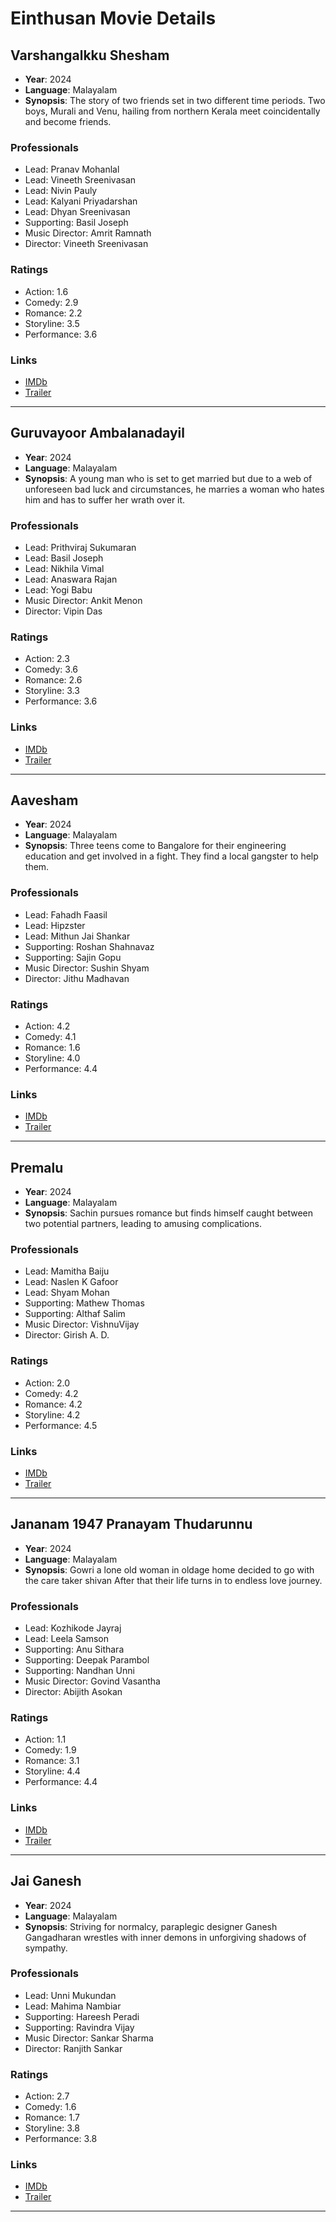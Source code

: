 # Einthusan Movie Details

## Varshangalkku Shesham

- **Year**: 2024
- **Language**: Malayalam
- **Synopsis**: The story of two friends set in two different time periods. Two boys, Murali and Venu, hailing from northern Kerala meet coincidentally and become friends.

### Professionals
- Lead: Pranav Mohanlal
- Lead: Vineeth Sreenivasan
- Lead: Nivin Pauly
- Lead: Kalyani Priyadarshan
- Lead: Dhyan Sreenivasan
- Supporting: Basil Joseph
- Music Director: Amrit Ramnath
- Director: Vineeth Sreenivasan

### Ratings
- Action: 1.6
- Comedy: 2.9
- Romance: 2.2
- Storyline: 3.5
- Performance: 3.6

### Links
- [IMDb](https://www.imdb.com/title/tt28364355/)
- [Trailer](https://www.youtube.com/watch?v=50GJ7D_00NA)

---

## Guruvayoor Ambalanadayil

- **Year**: 2024
- **Language**: Malayalam
- **Synopsis**: A young man who is set to get married but due to a web of unforeseen bad luck and circumstances, he marries a woman who hates him and has to suffer her wrath over it.

### Professionals
- Lead: Prithviraj Sukumaran
- Lead: Basil Joseph
- Lead: Nikhila Vimal
- Lead: Anaswara Rajan
- Lead: Yogi Babu
- Music Director: Ankit Menon
- Director: Vipin Das

### Ratings
- Action: 2.3
- Comedy: 3.6
- Romance: 2.6
- Storyline: 3.3
- Performance: 3.6

### Links
- [IMDb](https://www.imdb.com/title/tt25400540/)
- [Trailer](https://www.youtube.com/watch?v=u-BLHW3tJPA)

---

## Aavesham

- **Year**: 2024
- **Language**: Malayalam
- **Synopsis**: Three teens come to Bangalore for their engineering education and get involved in a fight. They find a local gangster to help them.

### Professionals
- Lead: Fahadh Faasil
- Lead: Hipzster
- Lead: Mithun Jai Shankar
- Supporting: Roshan Shahnavaz
- Supporting: Sajin Gopu
- Music Director: Sushin Shyam
- Director: Jithu Madhavan

### Ratings
- Action: 4.2
- Comedy: 4.1
- Romance: 1.6
- Storyline: 4.0
- Performance: 4.4

### Links
- [IMDb](https://en.wikipedia.org/wiki/Aavesham_%282024_film%29)
- [Trailer](https://www.youtube.com/watch?v=L0yEMl8PXnw)

---

## Premalu

- **Year**: 2024
- **Language**: Malayalam
- **Synopsis**: Sachin pursues romance but finds himself caught between two potential partners, leading to amusing complications.

### Professionals
- Lead: Mamitha Baiju
- Lead: Naslen K Gafoor
- Lead: Shyam Mohan
- Supporting: Mathew Thomas
- Supporting: Althaf Salim
- Music Director: VishnuVijay
- Director: Girish A. D.

### Ratings
- Action: 2.0
- Comedy: 4.2
- Romance: 4.2
- Storyline: 4.2
- Performance: 4.5

### Links
- [IMDb](https://www.imdb.com/title/tt28288786/?ref_=nv_sr_srsg_0_tt_7_nm_1_q_Premalu)
- [Trailer](https://www.youtube.com/watch?v=rR_2ti4l3nM)

---

## Jananam 1947 Pranayam Thudarunnu

- **Year**: 2024
- **Language**: Malayalam
- **Synopsis**: Gowri a lone old woman in oldage home decided to go with the care taker shivan After that their life turns in to endless love journey.

### Professionals
- Lead: Kozhikode Jayraj
- Lead: Leela Samson
- Supporting: Anu Sithara
- Supporting: Deepak Parambol
- Supporting: Nandhan Unni
- Music Director: Govind Vasantha
- Director: Abijith Asokan

### Ratings
- Action: 1.1
- Comedy: 1.9
- Romance: 3.1
- Storyline: 4.4
- Performance: 4.4

### Links
- [IMDb](https://www.imdb.com/title/tt29040554/)
- [Trailer](https://www.youtube.com/watch?v=xZomn8QNYCU)

---

## Jai Ganesh

- **Year**: 2024
- **Language**: Malayalam
- **Synopsis**: Striving for normalcy, paraplegic designer Ganesh Gangadharan wrestles with inner demons in unforgiving shadows of sympathy.

### Professionals
- Lead: Unni Mukundan
- Lead: Mahima Nambiar
- Supporting: Hareesh Peradi
- Supporting: Ravindra Vijay
- Music Director: Sankar Sharma
- Director: Ranjith Sankar

### Ratings
- Action: 2.7
- Comedy: 1.6
- Romance: 1.7
- Storyline: 3.8
- Performance: 3.8

### Links
- [IMDb](https://www.imdb.com/title/tt28755837/?ref_=nv_sr_srsg_0_tt_6_nm_2_q_Jai%2520Ganesh)
- [Trailer](https://www.youtube.com/watch?v=Opt0jkNtCTQ)

---

